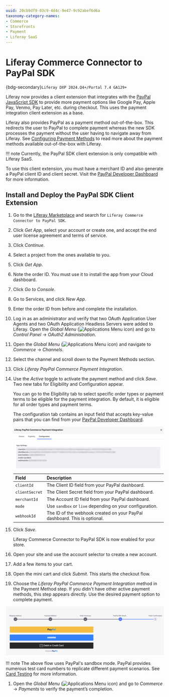 ```yaml
---
uuid: 20cb9df9-03c9-4d4c-9e47-9c92abef6d6a
taxonomy-category-names:
- Commerce
- Storefronts
- Payment
- Liferay SaaS
---
```


# Liferay Commerce Connector to PayPal SDK

{bdg-secondary}`Liferay DXP 2024.Q4+/Portal 7.4 GA129+`

Liferay now provides a client extension that integrates with the [PayPal JavaScript SDK](https://developer.paypal.com/sdk/js/reference/) to provide more payment options like Google Pay, Apple Pay, Venmo, Pay Later, etc. during checkout. This uses the payment integration client extension as a base.

Liferay also provides PayPal as a payment method out-of-the-box. This redirects the user to PayPal to complete payment whereas the new SDK processes the payment without the user having to navigate away from Liferay. See [Configuring Payment Methods](../configuring-payment-methods.md) to read more about the payment methods available out-of-the-box with Liferay.

!!! note
    Currently, the PayPal SDK client extension is only compatible with Liferay SaaS.

To use this client extension, you must have a merchant ID and also generate a PayPal client ID and client secret. Visit the [PayPal Developer Dashboard](https://developer.paypal.com/developer/applications/create) for more information.

## Install and Deploy the PayPal SDK Client Extension

1. Go to the [Liferay Marketplace](https://marketplace.liferay.com) and search for `Liferay Commerce Connector to PayPal SDK`.

1. Click *Get App*, select your account or create one, and accept the end user license agreement and terms of service.

1. Click *Continue*.

1. Select a project from the ones available to you.

1. Click *Get App*.

1. Note the order ID. You must use it to install the app from your Cloud dashboard.

1. Click *Go to Console*.

1. Go to Services, and click *New App*.

1. Enter the order ID from before and complete the installation.

1. Log in as an administrator and verify that two OAuth Application User Agents and two OAuth Application Headless Servers were added to Liferay. Open the *Global Menu* (![Applications Menu icon](../../images/icon-applications-menu.png)) and go to *Control Panel* &rarr; *OAuth2 Administration*.

1. Open the *Global Menu* (![Applications Menu icon](../../images/icon-applications-menu.png)) and navigate to *Commerce* &rarr; *Channels*.

1. Select the channel and scroll down to the Payment Methods section.

1. Click *Liferay PayPal Commerce Payment Integration*.

1. Use the *Active* toggle to activate the payment method and click *Save*. Two new tabs for Eligibility and Configuration appear.

   You can go to the Eligibility tab to select specific order types or payment terms to be eligible for the payment integration. By default, it is eligible for all order types and payment terms.

   The configuration tab contains an input field that accepts key-value pairs that you can find from your [PayPal Developer Dashboard](https://ca-test.adyen.com/).

   ![Enter the key-value pairs from your PayPal dashboard to complete the integration.](./liferay-commerce-connector-to-paypal-sdk/images/01.png)

   | Field          | Description                                                               |
   | :------------- | :------------------------------------------------------------------------ |
   | `clientId`     | The Client ID field from your PayPal dashboard.                           |
   | `clientSecret` | The Client Secret field from your PayPal dashboard.                       |
   | `merchantId`   | The Account ID field from your PayPal dashboard.                          |
   | `mode`         | Use `sandbox` or `live` depending on your configuration.                  |
   | `webhookId`    | The ID of the webhook created on your PayPal dashboard. This is optional. |

1. Click *Save*.

   Liferay Commerce Connector to PayPal SDK is now enabled for your store.

1. Open your site and use the account selector to create a new account.

1. Add a few items to your cart.

1. Open the mini cart and click *Submit*. This starts the checkout flow.

1. Choose the *Liferay PayPal Commerce Payment Integration* method in the Payment Method step. If you didn't have other active payment methods, this step appears directly. Use the desired payment option to complete payment.

![Enter your payment details to complete the order.](./liferay-commerce-connector-to-paypal-sdk/images/02.png)

!!! note
    The above flow uses PayPal's sandbox mode. PayPal provides numerous test card numbers to replicate different payment scenarios. See [Card Testing](https://developer.paypal.com/tools/sandbox/card-testing/) for more information.

1. Open the *Global Menu* (![Applications Menu icon](../../images/icon-applications-menu.png)) and go to *Commerce* &rarr; *Payments* to verify the payment’s completion.
